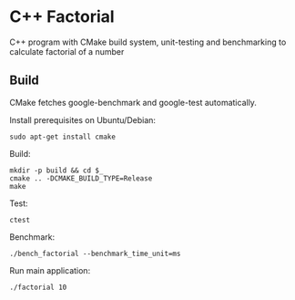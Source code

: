 # C++ Factorial

C++ program with CMake build system, unit-testing and benchmarking to calculate factorial of a number

## Build

CMake fetches google-benchmark and google-test automatically.

Install prerequisites on Ubuntu/Debian:
```
sudo apt-get install cmake
```

Build:
```
mkdir -p build && cd $_
cmake .. -DCMAKE_BUILD_TYPE=Release
make
```

Test:
```
ctest
```

Benchmark:
```
./bench_factorial --benchmark_time_unit=ms
```

Run main application:
```
./factorial 10
```
